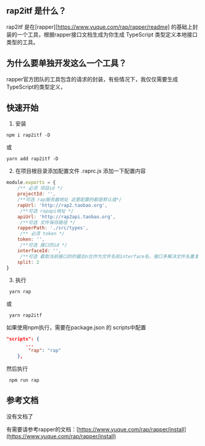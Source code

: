 ## rap2itf 是什么？

rap2itf 是在[rapper][https://www.yuque.com/rap/rapper/readme] 的基础上封装的一个工具，根据rapper接口文档生成为你生成 TypeScript 类型定义本地接口类型的工具。

## 为什么要单独开发这么一个工具？

rapper官方团队的工具包含的请求的封装，有些情况下，我仅仅需要生成 TypeScript的类型定义，

## 快速开始

1. 安装

```shell
npm i rap2itf -D
```

或

```shell
yarn add rap2itf -D
```

2. 在项目根目录添加配置文件 .raprc.js 添加一下配置内容

```javascript
module.exports = {
    /** 必须 项目id */
    projectId: '',
    /**可选 rap服务器地址 这里配置的都是默认值*/
    rapUrl: 'http://rap2.taobao.org',
     /**可选 rapapi地址 */
    apiUrl: 'http://rap2api.taobao.org',
     /**可选 文件保存路径 */
    rapperPath: './src/types',
     /** 必须 token */
    token: '',
     /**可选 接口的id */
    interfaceId: '',
     /**可选 截取当前接口的的最后n位作为文件名和interface名，接口多解决文件名重复时可调整这个参数 */
    split: 2
}
```

3. 执行

```shell
 yarn rap 
```

或

```shell
 yarn rap2itf 
```

如果使用npm执行，需要在package.json 的 scripts中配置

```json
"scripts": {
       ...
        "rap": "rap" 
    },
```

然后执行

```
 npm run rap
```

## 参考文档

没有文档了

有需要请参考rapper的文档：[https://www.yuque.com/rap/rapper/install](https://www.yuque.com/rap/rapper/install)
